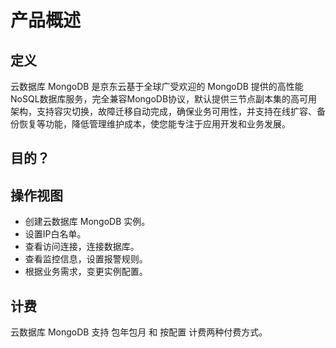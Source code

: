 # 产品概述
## 定义

云数据库 MongoDB 是京东云基于全球广受欢迎的 MongoDB 提供的高性能NoSQL数据库服务，完全兼容MongoDB协议，默认提供三节点副本集的高可用架构，支持容灾切换，故障迁移自动完成，确保业务可用性，并支持在线扩容、备份恢复等功能，降低管理维护成本，使您能专注于应用开发和业务发展。
## 目的？

## 操作视图

- 创建云数据库 MongoDB 实例。
- 设置IP白名单。
- 查看访问连接，连接数据库。
- 查看监控信息，设置报警规则。
- 根据业务需求，变更实例配置。


## 计费
云数据库 MongoDB 支持 包年包月 和 按配置 计费两种付费方式。

